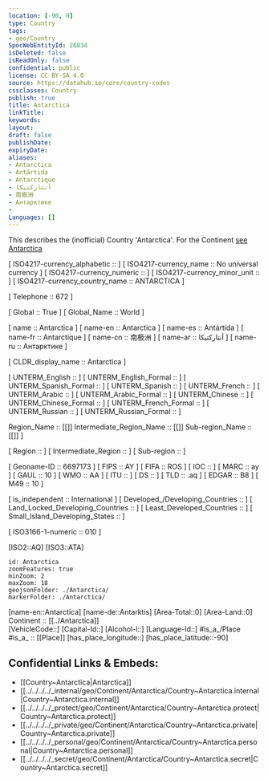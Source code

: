 ```yaml
---
location: [-90, 0] 
type: Country
tags:
- geo/Country
SpocWebEntityId: 26834
isDeleted: false
isReadOnly: false
confidential: public
license: CC BY-SA 4.0
source: https://datahub.io/core/country-codes
cssclasses: Country
publish: true
title: Antarctica
linkTitle: 
keywords: 
layout: 
draft: false
publishDate: 
expiryDate: 
aliases:
- Antarctica
- Antártida
- Antarctique
- أنتاركتيكا
- 南极洲
- Антарктике
- 
Languages: [] 
---
```


This describes the (inofficial) Country 'Antarctica'. 
For the Continent [see Antarctica](../Antarctica)

[	ISO4217-currency_alphabetic	 ::  ] 
[	ISO4217-currency_name	 :: No universal currency ] 
[	ISO4217-currency_numeric	 ::  ] 
[	ISO4217-currency_minor_unit	 ::  ] 
[	ISO4217-currency_country_name	 :: ANTARCTICA ] 

[	Telephone	 :: 672 ] 

[	Global	 :: True ] 
[	Global_Name	 :: World ] 

[	name	 :: Antarctica ] 
[	name-en	 :: Antarctica ] 
[	name-es	 :: Antártida ] 
[	name-fr	 :: Antarctique ] 
[	name-cn	 :: 南极洲 ] 
[	name-ar	 :: أنتاركتيكا ] 
[	name-ru	 :: Антарктике ] 

[	CLDR_display_name	 :: Antarctica ] 

[	UNTERM_English	 ::  ] 
[	UNTERM_English_Formal	 ::  ] 
[	UNTERM_Spanish_Formal	 ::  ] 
[	UNTERM_Spanish	 ::  ] 
[	UNTERM_French	 ::  ] 
[	UNTERM_Arabic	 ::  ] 
[	UNTERM_Arabic_Formal	 ::  ] 
[	UNTERM_Chinese	 ::  ] 
[	UNTERM_Chinese_Formal	 ::  ] 
[	UNTERM_French_Formal	 ::  ] 
[	UNTERM_Russian	 ::  ] 
[	UNTERM_Russian_Formal	 ::  ] 

Region_Name ::  [[]] 
Intermediate_Region_Name ::  [[]] 
Sub-region_Name ::  [[]] ] 

[	Region	 ::  ] 
[	Intermediate_Region	 ::  ] 
[	Sub-region	 ::  ] 

[	Geoname-ID	 :: 6697173 ] 
[	FIPS	 :: AY ] 
[	FIFA	 :: ROS ] 
[	IOC	 ::  ] 
[	MARC	 :: ay ] 
[	GAUL	 :: 10 ] 
[	WMO	 :: AA ] 
[	ITU	 ::  ] 
[	DS	 ::  ] 
[	TLD	 :: .aq ] 
[	EDGAR	 :: B8 ] 
[	M49	 :: 10 ] 

[	is_independent	 :: International ] 
[	Developed_/Developing_Countries	 ::  ] 
[	Land_Locked_Developing_Countries	 ::  ] 
[	Least_Developed_Countries	 ::  ] 
[	Small_Island_Developing_States	 ::  ] 

[	ISO3166-1-numeric	 :: 010 ] 



[ISO2::AQ] 
[ISO3::ATA] 

```leaflet
id: Antarctica
zoomFeatures: true 
minZoom: 2 
maxZoom: 18
geojsonFolder: ./Antarctica/
markerFolder: ./Antarctica/
```

[name-en::Antarctica] 
[name-de::Antarktis] 
[Area-Total::0] 
[Area-Land::0] 
Continent :: [[../Antarctica]]  
[VehicleCode::] 
[Capital-Id::] 
[Alcohol-l::] 
[Language-Id::] 
#is_a_/Place  
#is_a_ :: [[Place]] 
[has_place_longitude::] 
[has_place_latitude::-90] 



## Confidential Links & Embeds: 
- [[Country~Antarctica|Antarctica]] 
- [[../../../../_internal/geo/Continent/Antarctica/Country~Antarctica.internal|Country~Antarctica.internal]] 
- [[../../../../_protect/geo/Continent/Antarctica/Country~Antarctica.protect|Country~Antarctica.protect]] 
- [[../../../../_private/geo/Continent/Antarctica/Country~Antarctica.private|Country~Antarctica.private]] 
- [[../../../../_personal/geo/Continent/Antarctica/Country~Antarctica.personal|Country~Antarctica.personal]] 
- [[../../../../_secret/geo/Continent/Antarctica/Country~Antarctica.secret|Country~Antarctica.secret]] 

